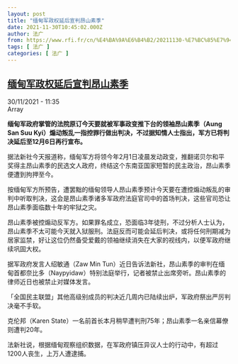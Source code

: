 ```yaml
---
layout: post
title: "缅甸军政权延后宣判昂山素季"
date: 2021-11-30T10:45:02.000Z
author: 法广
from: https://www.rfi.fr/cn/%E4%BA%9A%E6%B4%B2/20211130-%E7%BC%85%E7%94%B8%E5%86%9B%E6%94%BF%E6%9D%83%E5%BB%B6%E5%90%8E%E5%AE%A3%E5%88%A4%E6%98%82%E5%B1%B1%E7%B4%A0%E5%AD%A3
tags: [ 法广 ]
categories: [ 法广 ]
---
```

<!--1638269102000-->
[缅甸军政权延后宣判昂山素季](https://www.rfi.fr/cn/%E4%BA%9A%E6%B4%B2/20211130-%E7%BC%85%E7%94%B8%E5%86%9B%E6%94%BF%E6%9D%83%E5%BB%B6%E5%90%8E%E5%AE%A3%E5%88%A4%E6%98%82%E5%B1%B1%E7%B4%A0%E5%AD%A3)
------

<div>
<div>30/11/2021 - 11:35</div>Array<p><strong>                    缅甸军政府掌管的法院原订今天要就被军事政变推下台的领袖昂山素季（Aung San Suu Kyi）煽动叛乱一指控罪行做出判决，不过据知情人士指出，军方已将判决延后至12月6日再行宣布。                </strong></p><div >                    <p>据法新社今天报道称，缅甸军方将领今年2月1日凌晨发动政变，推翻诺贝尔和平奖得主昂山素季的民选文人政府，终结这个东南亚国家短暂的民主政治，昂山素季便遭到拘押至今。</p><p>按缅甸军方所预告，遭罢黜的缅甸领导人昂山素季预计今天要在遭控煽动叛乱的审判中听取判决，这会是昂山素季诸多军政府法庭官司中的首场判决，这些官司恐让昂山素季面临数十年的牢狱之灾。</p><p>昂山素季被控煽动反军方。如果罪名成立，恐面临3年徒刑，不过分析人士认为，昂山素季不太可能今天就入狱服刑。法庭反而可能会延后判决，或将任何刑期减为居家监禁，好让这位仍然备受爱戴的领袖继续消失在大家的视线内，以便军政府继续巩固大权。</p><p>据军政府发言人绍敏通（Zaw Min Tun）近日告诉法新社，昂山素季的审判在缅甸首都奈比多（Naypyidaw）特别法庭举行，记者被禁止出席旁听。昂山素季的律师近日也被禁止对媒体发言。</p><p>「全国民主联盟」其他高级别成员的判决近几周内已陆续出炉，军政府祭出严厉判决毫不手软。</p><p>克伦邦（Karen State）一名前首长本月稍早遭判刑75年；昂山素季一名亲信幕僚则遭判20年。</p><p>法新社说，根据缅甸观察组织数据，在军政府镇压异议人士的行动中，有超过1200人丧生，上万人遭逮捕。</p>                                            <div data-selfpromo-newsletter>    </div>    <div data-selfpromo-app>    </div>                </div>
</div>
